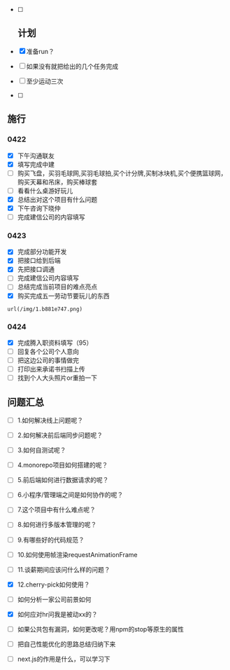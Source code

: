 - [ ] ## 计划


- [x] 准备run？
- [ ] 如果没有就把给出的几个任务完成
- [ ] 至少运动三次
- [ ] 



## 施行

### 0422

- [x] 下午沟通联友
- [x] 填写完成中建
- [ ] 购买飞盘，买羽毛球网,买羽毛球拍,买个计分牌,买制冰块机,买个便携篮球网，购买天幕和吊床，购买棒球套
- [ ] 看看什么桌游好玩儿
- [x] 总结出对这个项目有什么问题
- [x] 下午咨询下晓仲
- [ ] 完成建信公司的内容填写

### 0423

- [x] 完成部分功能开发
- [x] 把接口给到后端
- [x] 先把接口调通
- [ ] 完成建信公司内容填写
- [ ] 总结完成当前项目的难点亮点
- [x] 购买完成五一劳动节要玩儿的东西

```
url(/img/1.b881e747.png)
```

### 0424

- [x] 完成腾入职资料填写（95）
- [ ] 回复各个公司个人意向
- [ ] 把这边公司的事情做完
- [ ] 打印出来承诺书扫描上传
- [ ] 找到个人大头照片or重拍一下

## 问题汇总

- [ ] 1.如何解决线上问题呢？
- [ ] 2.如何解决前后端同步问题呢？

- [ ] 3.如何自测试呢？

- [ ] 4.monorepo项目如何搭建的呢？

- [ ] 5.前后端如何进行数据请求的呢？

- [ ] 6.小程序/管理端之间是如何协作的呢？

- [ ] 7.这个项目中有什么难点呢？

- [ ] 8.如何进行多版本管理的呢？

- [ ] 9.有哪些好的代码规范？

- [ ] 10.如何使用帧渲染requestAnimationFrame

- [ ] 11.谈薪期间应该问什么样的问题？

- [x] 12.cherry-pick如何使用？

- [ ] 如何分析一家公司前景如何

- [x] 如何应对hr问我是被动xx的？

- [ ] 如果公共包有漏洞，如何更改呢？用npm的stop等原生的属性

- [ ] 把自己性能优化的思路总结归纳下来

- [ ] next.js的作用是什么，可以学习下